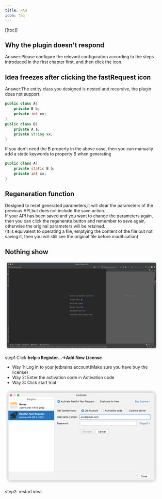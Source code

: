 ```yaml
---
title: FAQ
icon: faq
---
```


[[toc]]
 

## Why the plugin doesn't respond
Answer:Please configure the relevant configuration according to the steps introduced in the first chapter first, and then click the icon.  

## Idea freezes after clicking the fastRequest icon
Answer:The entity class you designed is nested and recursive, the plugin does not support.
``` java
public class A{
    private B b;
    private int xx;
}
public class B{
    private A a;
    private String xx;
}
```

If you don't need the B property in the above case, then you can manually add a static keywords to property B when generating

``` java
public class A{
    private static B b;
    private int xx;
}
```

## Regeneration function
Designed to reset generated parameters,it will clear the parameters of the previous API,but does not include the save action.  
If your API has been saved and you want to change the parameters again, then you can click the regenerate button and remember to save again, otherwise the original parameters will be retained.  
(It is equivalent to operating a file, emptying the content of the file but not saving it, then you will still see the original file before modification)

## Nothing show<Badge text="2022.1.4+" type="danger"/>
![](../../.vuepress/public/img/buy/none.png)

step1:Click **help->Register...->Add New License**

* Way 1: Log in to your jetbrains account(Make sure you have buy the license)
* Way 2: Enter the activation code in Activation code
* Way 3: Click start trial

![](../../.vuepress/public/img/buy/step5.png)

step2: restart idea